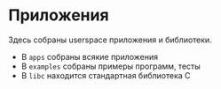 # Приложения

Здесь собраны userspace приложения и библиотеки.

- В `apps` собраны всякие приложения
- В `examples` собраны примеры программ, тесты
- В `libc` находится стандартная библиотека C
